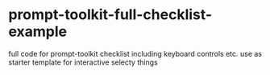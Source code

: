 # prompt-toolkit-full-checklist-example
full code for prompt-toolkit checklist including keyboard controls etc. use as starter template for interactive selecty things
